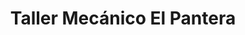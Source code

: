 ---
title: "Taller Mecánico El Pantera"
url: /valladolid/taller-mecanico-el-pantera/
shop: Autowerkstatt
---